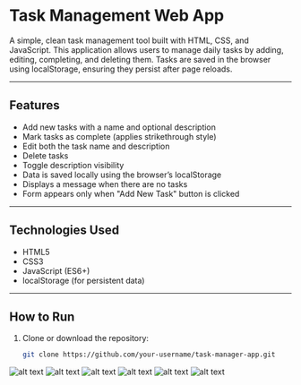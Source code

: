 # Task Management Web App

A simple, clean task management tool built with HTML, CSS, and JavaScript. This application allows users to manage daily tasks by adding, editing, completing, and deleting them. Tasks are saved in the browser using localStorage, ensuring they persist after page reloads.

---

## Features

- Add new tasks with a name and optional description
- Mark tasks as complete (applies strikethrough style)
- Edit both the task name and description
- Delete tasks
- Toggle description visibility
- Data is saved locally using the browser’s localStorage
- Displays a message when there are no tasks
- Form appears only when "Add New Task" button is clicked

---

## Technologies Used

- HTML5
- CSS3
- JavaScript (ES6+)
- localStorage (for persistent data)

---

## How to Run

1. Clone or download the repository:
   ```bash
   git clone https://github.com/your-username/task-manager-app.git
![alt text](<Screenshot 2025-07-11 155253.png>) ![alt text](<Screenshot 2025-07-11 155338.png>) ![alt text](<Screenshot 2025-07-11 155351.png>) ![alt text](<Screenshot 2025-07-11 155401.png>) ![alt text](<Screenshot 2025-07-11 155409.png>) ![alt text](<Screenshot 2025-07-11 155425.png>)